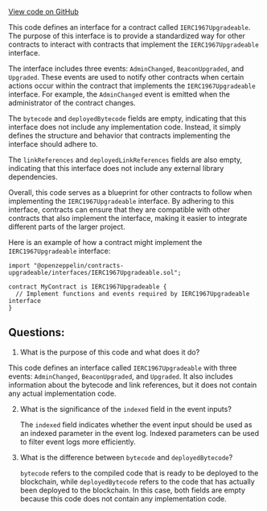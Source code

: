 [View code on GitHub](zoo-labs/zoo/blob/master/contracts/artifacts/@openzeppelin/contracts-upgradeable/interfaces/IERC1967Upgradeable.sol/IERC1967Upgradeable.json)

This code defines an interface for a contract called `IERC1967Upgradeable`. The purpose of this interface is to provide a standardized way for other contracts to interact with contracts that implement the `IERC1967Upgradeable` interface. 

The interface includes three events: `AdminChanged`, `BeaconUpgraded`, and `Upgraded`. These events are used to notify other contracts when certain actions occur within the contract that implements the `IERC1967Upgradeable` interface. For example, the `AdminChanged` event is emitted when the administrator of the contract changes. 

The `bytecode` and `deployedBytecode` fields are empty, indicating that this interface does not include any implementation code. Instead, it simply defines the structure and behavior that contracts implementing the interface should adhere to. 

The `linkReferences` and `deployedLinkReferences` fields are also empty, indicating that this interface does not include any external library dependencies. 

Overall, this code serves as a blueprint for other contracts to follow when implementing the `IERC1967Upgradeable` interface. By adhering to this interface, contracts can ensure that they are compatible with other contracts that also implement the interface, making it easier to integrate different parts of the larger project. 

Here is an example of how a contract might implement the `IERC1967Upgradeable` interface:

```
import "@openzeppelin/contracts-upgradeable/interfaces/IERC1967Upgradeable.sol";

contract MyContract is IERC1967Upgradeable {
  // Implement functions and events required by IERC1967Upgradeable interface
}
```
## Questions: 
 1. What is the purpose of this code and what does it do?
   
   This code defines an interface called `IERC1967Upgradeable` with three events: `AdminChanged`, `BeaconUpgraded`, and `Upgraded`. It also includes information about the bytecode and link references, but it does not contain any actual implementation code.

2. What is the significance of the `indexed` field in the event inputs?
   
   The `indexed` field indicates whether the event input should be used as an indexed parameter in the event log. Indexed parameters can be used to filter event logs more efficiently.

3. What is the difference between `bytecode` and `deployedBytecode`?
   
   `bytecode` refers to the compiled code that is ready to be deployed to the blockchain, while `deployedBytecode` refers to the code that has actually been deployed to the blockchain. In this case, both fields are empty because this code does not contain any implementation code.